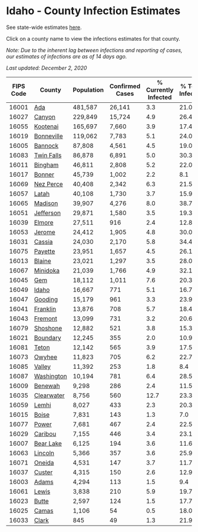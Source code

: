 # Idaho - County Infection Estimates

See state-wide estimates [here](/infections/us-id).

Click on a county name to view the infections estimates for that county.

*Note: Due to the inherent lag between infections and reporting of cases, our estimates of infections are as of 14 days ago.*

*Last updated: December 2, 2020*

|   FIPS Code |                   County |   Population |   Confirmed Cases |   % Currently Infected |   % Total Infected |
|-------------|--------------------------|--------------|-------------------|------------------------|--------------------|
|       16001 |               [Ada](ada) |      481,587 |            26,141 |                    3.3 |               21.0 |
|       16027 |         [Canyon](canyon) |      229,849 |            15,724 |                    4.9 |               26.4 |
|       16055 |     [Kootenai](kootenai) |      165,697 |             7,660 |                    3.9 |               17.4 |
|       16019 | [Bonneville](bonneville) |      119,062 |             7,783 |                    5.1 |               24.0 |
|       16005 |       [Bannock](bannock) |       87,808 |             4,561 |                    4.5 |               19.0 |
|       16083 | [Twin Falls](twin-falls) |       86,878 |             6,891 |                    5.0 |               30.3 |
|       16011 |       [Bingham](bingham) |       46,811 |             2,808 |                    5.2 |               22.0 |
|       16017 |         [Bonner](bonner) |       45,739 |             1,002 |                    2.2 |                8.1 |
|       16069 |   [Nez Perce](nez-perce) |       40,408 |             2,342 |                    6.3 |               21.5 |
|       16057 |           [Latah](latah) |       40,108 |             1,730 |                    3.7 |               15.9 |
|       16065 |       [Madison](madison) |       39,907 |             4,276 |                    8.0 |               38.7 |
|       16051 |   [Jefferson](jefferson) |       29,871 |             1,580 |                    3.5 |               19.3 |
|       16039 |         [Elmore](elmore) |       27,511 |               916 |                    2.4 |               12.8 |
|       16053 |         [Jerome](jerome) |       24,412 |             1,905 |                    4.8 |               30.0 |
|       16031 |         [Cassia](cassia) |       24,030 |             2,170 |                    5.8 |               34.4 |
|       16075 |       [Payette](payette) |       23,951 |             1,657 |                    4.5 |               26.1 |
|       16013 |         [Blaine](blaine) |       23,021 |             1,297 |                    3.5 |               28.0 |
|       16067 |     [Minidoka](minidoka) |       21,039 |             1,766 |                    4.9 |               32.1 |
|       16045 |               [Gem](gem) |       18,112 |             1,011 |                    7.6 |               20.3 |
|       16049 |           [Idaho](idaho) |       16,667 |               771 |                    5.1 |               16.7 |
|       16047 |       [Gooding](gooding) |       15,179 |               961 |                    3.3 |               23.9 |
|       16041 |     [Franklin](franklin) |       13,876 |               708 |                    5.7 |               18.4 |
|       16043 |       [Fremont](fremont) |       13,099 |               731 |                    3.2 |               20.6 |
|       16079 |     [Shoshone](shoshone) |       12,882 |               521 |                    3.8 |               15.3 |
|       16021 |     [Boundary](boundary) |       12,245 |               355 |                    2.0 |               10.9 |
|       16081 |           [Teton](teton) |       12,142 |               565 |                    3.9 |               17.5 |
|       16073 |         [Owyhee](owyhee) |       11,823 |               705 |                    6.2 |               22.7 |
|       16085 |         [Valley](valley) |       11,392 |               253 |                    1.8 |                8.4 |
|       16087 | [Washington](washington) |       10,194 |               781 |                    6.4 |               28.5 |
|       16009 |       [Benewah](benewah) |        9,298 |               286 |                    2.4 |               11.5 |
|       16035 | [Clearwater](clearwater) |        8,756 |               560 |                   12.7 |               23.3 |
|       16059 |           [Lemhi](lemhi) |        8,027 |               433 |                    2.3 |               20.3 |
|       16015 |           [Boise](boise) |        7,831 |               143 |                    1.3 |                7.0 |
|       16077 |           [Power](power) |        7,681 |               467 |                    2.4 |               22.5 |
|       16029 |       [Caribou](caribou) |        7,155 |               446 |                    3.4 |               23.1 |
|       16007 |   [Bear Lake](bear-lake) |        6,125 |               194 |                    3.6 |               11.6 |
|       16063 |       [Lincoln](lincoln) |        5,366 |               357 |                    3.6 |               25.9 |
|       16071 |         [Oneida](oneida) |        4,531 |               147 |                    3.7 |               11.7 |
|       16037 |         [Custer](custer) |        4,315 |               150 |                    2.6 |               12.9 |
|       16003 |           [Adams](adams) |        4,294 |               113 |                    1.5 |                9.4 |
|       16061 |           [Lewis](lewis) |        3,838 |               210 |                    5.9 |               19.7 |
|       16023 |           [Butte](butte) |        2,597 |               124 |                    1.5 |               17.7 |
|       16025 |           [Camas](camas) |        1,106 |                54 |                    0.5 |               18.0 |
|       16033 |           [Clark](clark) |          845 |                49 |                    1.3 |               21.9 |